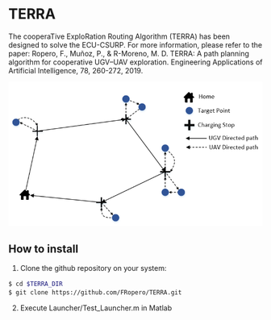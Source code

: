 # TERRA
The cooperaTive ExploRation Routing Algorithm (TERRA)  has been designed to solve the ECU-CSURP. For more information, please refer to the paper:  Ropero, F., Muñoz, P., &amp; R-Moreno, M. D. TERRA: A path planning  algorithm for cooperative UGV–UAV exploration. Engineering Applications  of Artificial Intelligence, 78, 260-272, 2019.

![Algorithm](https://github.com/FRopero/TERRA/blob/main/problem.PNG)

## How to install

1) Clone the github repository on your system:

```sh
$ cd $TERRA_DIR
$ git clone https://github.com/FRopero/TERRA.git
```

2) Execute Launcher/Test_Launcher.m in Matlab

